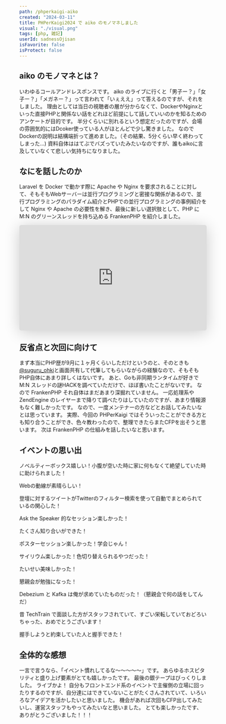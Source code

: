 ```yaml
---
path: /phperkaigi-aiko
created: "2024-03-11"
title: PHPerKaigi2024 で aiko のモノマネしました
visual: "./visual.png"
tags: [php, 雑記]
userId: sadnessOjisan
isFavorite: false
isProtect: false
---
```


## aiko のモノマネとは？

いわゆるコールアンドレスポンスです。
aiko のライブに行くと「男子ー？」「女子ー？」「メガネー？」って言われて「いぇええ」って答えるのですが、それをしました。
理由としては当日の視聴者の層が分からなくて、DockerやNginxといった直接PHPと関係ない話をどれほど前提にして話していいのかを知るためのアンケートが目的です。
半分くらいに別れるという想定だったのですが、会場の雰囲気的にはDcoker使っている人がほとんどで少し驚きました。
なのでDockerの説明は結構端折って進めました。（その結果、5分くらい早く終わってしまった...)
資料自体ははてぶでバズっていたみたいなのですが、誰もaikoに言及していなくて悲しい気持ちになりました。

## なにを話したのか

Laravel を Docker で動かす際に Apache や Nginx を要求されることに対して、そもそもWebサーバーは並行プログラミングと密接な関係があるので、並行プログラミングのパラダイム紹介とPHPでの並行プログラミングの事例紹介をして Nginx や Apache の必要性を解き、最後に新しい選択肢として、PHP に M:N のグリーンスレッドを持ち込める FrankenPHP を紹介しました。

<div style="left: 0; width: 100%; height: 0; position: relative; padding-bottom: 56.1972%;"><iframe class="speakerdeck-iframe" frameborder="0" src="https://speakerdeck.com/player/482c7e00317c46c7ba50c5928c6f7a6f" title="サーバーとは何かを理解して、コンテナ1つで実行しよう | PHPerKaigi2024" allowfullscreen="true" style="border: 0px; background: padding-box padding-box rgba(0, 0, 0, 0.1); margin: 0px; padding: 0px; border-radius: 6px; box-shadow: rgba(0, 0, 0, 0.2) 0px 5px 40px; width: 100%; height: auto; aspect-ratio: 560 / 315;" data-ratio="1.7777777777777777"></iframe></iframe></div>

## 反省点と次回に向けて

まず本当にPHP歴が9月に１ヶ月くらいしただけというのと、そのときも[@suguru_ohki](https://twitter.com/suguru_ohki)と画面共有して代筆してもらいながらの経験なので、そもそもPHP自体にあまり詳しくはないです。
あと、Goも非同期ランタイムが好きで M:N スレッドの謎HACKを調べていただけで、ほぼ書いたことがないです。
なので FrankenPHP それ自体はまだあまり深掘れていません。
一応処理系やZendEngine のレイヤーまで降りて調べたりはしていたのですが、あまり情報源もなく難しかったです。
なので、一度メンテナーの方などとお話してみたいなとは思っています。
実際、今回の PHPerKaigi ではそういったことができる方とも知り合うことができ、色々教わったので、整理できたらまたCFPを出そうと思います。
次は FrankenPHP の仕組みを話したいなと思います。

## イベントの思い出

ノベルティーボックス嬉しい！小腹が空いた時に家に何もなくて絶望していた時に助けられました！

Webの動線が素晴らしい！

登壇に対するツイートがTwitterのフィルター検索を使って自動でまとめられているの関心した！

Ask the Speaker 的なセッション楽しかった！

たくさん知り合いができた！

ポスターセッション楽しかった！学会じゃん！

サイリウム楽しかった！色切り替えられるやつだった！

たいせい美味しかった！

懇親会が勉強になった！

Debezium と Kafka は俺が求めていたものだった！（懇親会で何の話をしてんだ）

昔 TechTrain で面談した方がスタッフされていて、すごい栄転していておどろいちゃった、おめでとうございます！

握手しようと約束していた人と握手できた！

## 全体的な感想

一言で言うなら、「イベント慣れしてるな〜〜〜〜〜」です。
あらゆるホスピタリティと盛り上げ要素がとても嬉しかったです。
最後の銀テープはびっくりしました。
ライブかよ！
自分もフロントエンド系のイベントで主催側の立場に回ったりするのですが、自分達にはできていないことがたくさんされていて、いろいろなアイデアを活かしたいと思いました。
機会があれば次回もCFP出してみたいし、運営スタッフもやってみたいなと思いました。
とても楽しかったです、ありがとうございました！！！
